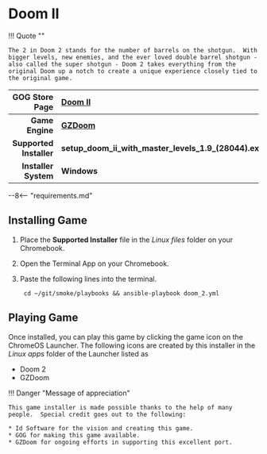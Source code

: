 # Doom II

!!! Quote ""

    The 2 in Doom 2 stands for the number of barrels on the shotgun.  With bigger levels, new enemies, and the ever loved double barrel shotgun - also called the super shotgun - Doom 2 takes everything from the original Doom up a notch to create a unique experience closely tied to the original game.

| GOG Store Page | [Doom II](https://www.gog.com/game/doom_ii) |
|--:|:--|
| **Game Engine** | **[GZDoom](https://zdoom.org/index)** |
| **Supported Installer** | **setup_doom_ii_with_master_levels_1.9_(28044).exe** |
| **Installer System** | **Windows** |

--8<-- "requirements.md"

## Installing Game

1. Place the **Supported Installer** file in the *Linux files* folder on your Chromebook.
1. Open the Terminal App on your Chromebook.
1. Paste the following lines into the terminal.

        cd ~/git/smoke/playbooks && ansible-playbook doom_2.yml

## Playing Game

Once installed, you can play this game by clicking the game icon on the ChromeOS Launcher.  The following icons are created by this installer in the *Linux apps* folder of the Launcher listed as
    
* Doom 2
* GZDoom

!!! Danger "Message of appreciation"

    This game installer is made possible thanks to the help of many people.  Special credit goes out to the following:
    
    * Id Software for the vision and creating this game.
    * GOG for making this game available.
    * GZDoom for ongoing efforts in supporting this excellent port.
